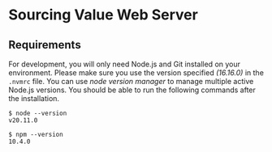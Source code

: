 # Sourcing Value Web Server

## Requirements

For development, you will only need Node.js and Git installed on your environment. Please make sure you use the version specified _(16.16.0)_ in the `.nvmrc` file. You can use _node version manager_ to manage multiple active Node.js versions. You should be able to run the following commands after the installation.

```
$ node --version
v20.11.0

$ npm --version
10.4.0
```

